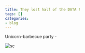 ```yaml
---
title: They lost half of the DATA !
tags: []
categories:
- blog
---
```

Unicorn-barbecue party -
<!--more-->

![sc](http://www.homolog.us/blogs/wp-content/uploads/2016/02/sc-300x227.png)

